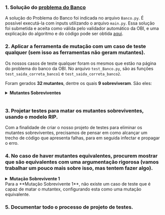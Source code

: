 ### **1. Solução do [problema do Banco](https://olimpiada.ic.unicamp.br/pratique/p2/2012/f2/banco/)**

A solução do Problema do Banco foi indicada no arquivo `Banco.py`. É possível executá-la com inputs utilizando o arquivo `main.py`.
Essa solução foi submetida e aceita como válida pelo validador automático da OBI, e uma explicação do algoritmo e do código pode ser obtida [aqui](https://www.youtube.com/watch?v=loitd1Lt0Vo&feature=youtu.be&ab_channel=Rafah).

### **2. Aplicar a ferramenta de mutação com um caso de teste qualquer (sem isso as ferramentas não geram mutantes).**

Os nossos casos de teste qualquer foram os mesmos que estão na página do problema do banco da OBI. No arquivo `test_Banco.py`, são as funções `test_saida_correta_banco1` e `test_saida_correta_banco2`.

Foram gerados **32 mutantes**, dentre os quais **9 sobreviveram**. São eles:


<details>
  <summary><b>Mutantes Sobreviventes</b></summary>

  **Mutação Sobrevivente 1**
  ```python
    def banco(C, arrival, service):
      #perhaps sort arrival and service by arrival
  -   last_arrival = 0
  +   last_arrival = 1
      cashier = [0]*C
      waited = 0
      argwaited = 0
  ```
  **Mutação Sobrevivente 2**
  ```python
    def banco(C, arrival, service):
      #perhaps sort arrival and service by arrival
      last_arrival = 0
      cashier = [0]*C
  -   waited = 0
  +   waited = 1
      argwaited = 0
      count = 0
  ```
  **Mutação Sobrevivente 3**
  ```python
    def banco(C, arrival, service):
      #perhaps sort arrival and service by arrival
      last_arrival = 0
      cashier = [0]*C
  -   waited = 0
  +   waited = None
      argwaited = 0
      count = 0
  ```
  **Mutação Sobrevivente 4**
  ```python
    def banco(C, arrival, service):
      #perhaps sort arrival and service by arrival
      last_arrival = 0
      cashier = [0]*C
      waited = 0
  -   argwaited = 0
  +   argwaited = 1
      count = 0
  ```
  **Mutação Sobrevivente 5**
  ```python
    def banco(C, arrival, service):
      #perhaps sort arrival and service by arrival
      last_arrival = 0
      cashier = [0]*C
      waited = 0
  -   argwaited = 0
  +   argwaited = None
      count = 0
  ```
  **Mutação Sobrevivente 6**
  ```python
    for t in range(len(arrival)):
      diff = arrival[t]-last_arrival
      #print(f"{t} arrived {diff}s after {t-1}")
      last_arrival = arrival[t]
  -   if(diff>0):
  +   if(diff>=0):
        cashier = [max(x - diff,0) for x in cashier]
      #print(f"cashiers = {cashier}")
      argwaited = argmin(cashier)
      waited = cashier[argwaited]
  ```
  **Mutação Sobrevivente 7**
  ```python
    for t in range(len(arrival)):
      diff = arrival[t]-last_arrival
      #print(f"{t} arrived {diff}s after {t-1}")
      last_arrival = arrival[t]
      if(diff>0):
  -     cashier = [max(x - diff,0) for x in cashier]
  +     cashier = [max(x - diff,1) for x in cashier]
      #print(f"cashiers = {cashier}")
      argwaited = argmin(cashier)
      waited = cashier[argwaited]
  ```
  **Mutação Sobrevivente 8**
  ```python
      #print(f"cashiers = {cashier}")
      argwaited = argmin(cashier)
      waited = cashier[argwaited]
-   if(waited<=0):
+   if(waited<0):
        #print(f"{t} got served")
        cashier[argwaited]=service[t]
  ```
  **Mutação Sobrevivente 9**
  ```python
      #print(f"cashiers = {cashier}")
      argwaited = argmin(cashier)
      waited = cashier[argwaited]
-   if(waited<=0):
+   if(waited<=1):
          #print(f"{t} got served")
          cashier[argwaited]=service[t]
  ```
</details>
<br/>


### **3. Projetar testes para matar os mutantes sobreviventes, usando o modelo RIP.**

Com a finalidade de criar o nosso projeto de testes para eliminar os mutantes sobreviventes, precisamos de pensar em como alcançar um trecho de código que apresenta falhas, para em seguida infectar e propagar o erro.


### **4. No caso de haver mutantes equivalentes, procurem mostrar que são equivalentes com uma argumentação rigorosa (vamos trabalhar um pouco mais sobre isso, mas tentem fazer algo).**

<details>
  <summary><b>Mutação Sobrevivente 1</b></summary>

  **Mutação Sobrevivente 1**
  ```python
    def banco(C, arrival, service):
      #perhaps sort arrival and service by arrival
  -   last_arrival = 0
  +   last_arrival = 1
      cashier = [0]*C
      waited = 0
      argwaited = 0
  ```
</details>
Para a **Mutação Sobrevivente 1**, não existe um caso de teste que é capaz de matar o mutantex, configurando esta como uma mutação equivalente. 

### **5. Documentar todo o processo de projeto de testes.**